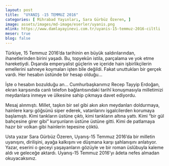 ```yaml
---
layout: post
title:  "UYANIŞ -15 TEMMUZ 2016"
categories: [ Mihrabad Yayınları, Sara Gürbüz Özeren, ]
image: assets/images/md-image/eserler/uyanis.png
mlink: https://www.damlayayinevi.com.tr/uyanis-15-temmuz-2016-ciltli
meser: true
blog: false
---
```


Türkiye, 15 Temmuz 2016’da tarihinin en büyük saldırılarından, ihanetlerinden birini yaşadı. Bu, topyekûn istila, parçalama ve yok etme hareketiydi. Dışarıda emperyalist güçlerin ve içeride hain işbirlikçilerin emellerini sahneye koymaları işten bile değildi. Fakat unuttukları bir gerçek vardı. Her hesabın üstünde bir hesap olduğu...

İşte o hesabın bozulduğu an... Cumhurbaşkanımız Recep Tayyip Erdoğan, ekran karşısında canlı telefon bağlantısındaki tarihî konuşmasıyla milletimizi meydanlara inmeye ve ülkesine sahip çıkmaya davet ediyordu.

Mesaj alınmıştı. Millet, taşkın bir sel gibi akın akın meydanları doldurmaya, hainlere karşı göğsünü siper ederek, vatanlarını işgalcilerden korumaya başlamıştı. Kimi tankların üstüne çıktı, kimi tankların altına yattı. Kimi “bir gül bahçesine girer gibi” kurşunların üstüne üstüne gitti. Kimi de patlamaya hazır bir volkan gibi hainlerin tepesine çöktü.

Usta yazar Sara Gürbüz Özeren, Uyanış-15 Temmuz 2016’da bir milletin uyanışını, dirilişini, ayağa kalkışını ve düşmana karşı şahlanışını anlatıyor. Yazar, eserini o geceyi yaşayanların gözüyle ve bir roman üslûbuyla kaleme aldı ve geleceğe aktardı. Uyanış-15 Temmuz 2016’yı âdeta nefes almadan okuyacaksınız.